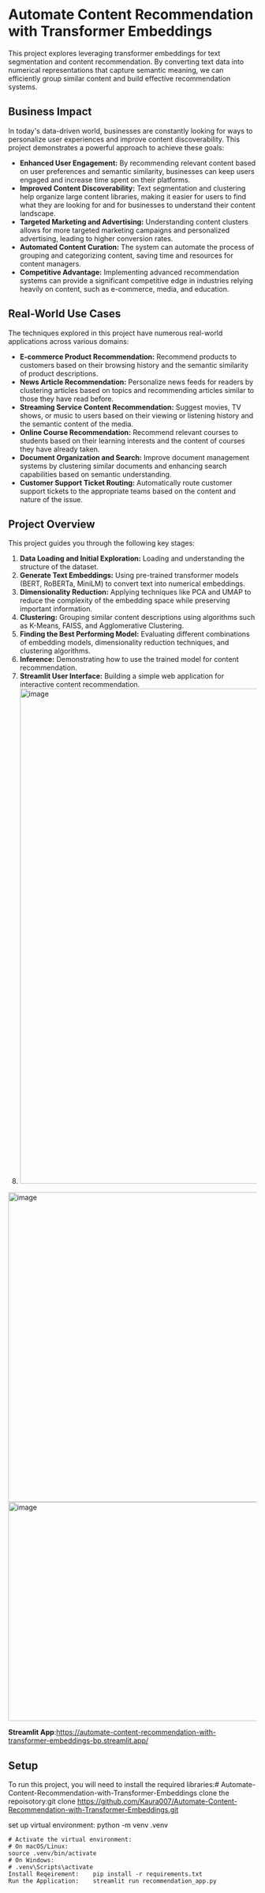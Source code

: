 # Automate Content Recommendation with Transformer Embeddings

This project explores leveraging transformer embeddings for text segmentation and content recommendation. By converting text data into numerical representations that capture semantic meaning, we can efficiently group similar content and build effective recommendation systems.

## Business Impact

In today's data-driven world, businesses are constantly looking for ways to personalize user experiences and improve content discoverability. This project demonstrates a powerful approach to achieve these goals:

* **Enhanced User Engagement:** By recommending relevant content based on user preferences and semantic similarity, businesses can keep users engaged and increase time spent on their platforms.
* **Improved Content Discoverability:** Text segmentation and clustering help organize large content libraries, making it easier for users to find what they are looking for and for businesses to understand their content landscape.
* **Targeted Marketing and Advertising:** Understanding content clusters allows for more targeted marketing campaigns and personalized advertising, leading to higher conversion rates.
* **Automated Content Curation:** The system can automate the process of grouping and categorizing content, saving time and resources for content managers.
* **Competitive Advantage:** Implementing advanced recommendation systems can provide a significant competitive edge in industries relying heavily on content, such as e-commerce, media, and education.

## Real-World Use Cases

The techniques explored in this project have numerous real-world applications across various domains:

* **E-commerce Product Recommendation:** Recommend products to customers based on their browsing history and the semantic similarity of product descriptions.
* **News Article Recommendation:** Personalize news feeds for readers by clustering articles based on topics and recommending articles similar to those they have read before.
* **Streaming Service Content Recommendation:** Suggest movies, TV shows, or music to users based on their viewing or listening history and the semantic content of the media.
* **Online Course Recommendation:** Recommend relevant courses to students based on their learning interests and the content of courses they have already taken.
* **Document Organization and Search:** Improve document management systems by clustering similar documents and enhancing search capabilities based on semantic understanding.
* **Customer Support Ticket Routing:** Automatically route customer support tickets to the appropriate teams based on the content and nature of the issue.

## Project Overview

This project guides you through the following key stages:

1.  **Data Loading and Initial Exploration:** Loading and understanding the structure of the dataset.
2.  **Generate Text Embeddings:** Using pre-trained transformer models (BERT, RoBERTa, MiniLM) to convert text into numerical embeddings.
3.  **Dimensionality Reduction:** Applying techniques like PCA and UMAP to reduce the complexity of the embedding space while preserving important information.
4.  **Clustering:** Grouping similar content descriptions using algorithms such as K-Means, FAISS, and Agglomerative Clustering.
5.  **Finding the Best Performing Model:** Evaluating different combinations of embedding models, dimensionality reduction techniques, and clustering algorithms.
6.  **Inference:** Demonstrating how to use the trained model for content recommendation.
7.  **Streamlit User Interface:** Building a simple web application for interactive content recommendation.
8. <img width="1317" height="1002" alt="image" src="https://github.com/user-attachments/assets/a4dc2aad-9dc2-4d9b-adf6-52148790b687" />
<img width="1168" height="627" alt="image" src="https://github.com/user-attachments/assets/108d5a4a-3a77-45fb-bbf8-385104717b5f" />
<img width="846" height="443" alt="image" src="https://github.com/user-attachments/assets/3422c23e-9184-4606-9789-640eb1eaa7a6" />

 **Streamlit App**:https://automate-content-recommendation-with-transformer-embeddings-bp.streamlit.app/


 

## Setup

To run this project, you will need to install the required libraries:# Automate-Content-Recommendation-with-Transformer-Embeddings
clone the repoisotory:git clone https://github.com/Kaura007/Automate-Content-Recommendation-with-Transformer-Embeddings.git

set up virtual environment: python -m venv .venv

    # Activate the virtual environment:
    # On macOS/Linux:
    source .venv/bin/activate
    # On Windows:
    # .venv\Scripts\activate
    Install Reqeirement:    pip install -r requirements.txt
    Run the Application:    streamlit run recommendation_app.py
